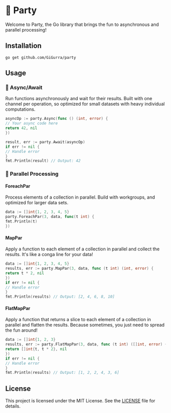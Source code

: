 # 🎉 Party

Welcome to Party, the Go library that brings the fun to asynchronous and parallel processing!

## Installation

```
go get github.com/GiGurra/party
```

## Usage

### 🎈 Async/Await

Run functions asynchronously and wait for their results. Built with one channel per operation, so optimized for small
datasets with heavy individual computations.

```go
asyncOp := party.Async(func () (int, error) {
// Your async code here
return 42, nil
})

result, err := party.Await(asyncOp)
if err != nil {
// Handle error
}
fmt.Println(result) // Output: 42
```

### 🎉 Parallel Processing

#### ForeachPar

Process elements of a collection in parallel. Build with workgroups, and optimized for larger data sets.

```go
data := []int{1, 2, 3, 4, 5}
party.ForeachPar(3, data, func(t int) {
fmt.Println(t)
})
```

#### MapPar

Apply a function to each element of a collection in parallel and collect the results. It's like a conga line for your
data!

```go
data := []int{1, 2, 3, 4, 5}
results, err := party.MapPar(3, data, func (t int) (int, error) {
return t * 2, nil
})
if err != nil {
// Handle error
}
fmt.Println(results) // Output: [2, 4, 6, 8, 10]
```

#### FlatMapPar

Apply a function that returns a slice to each element of a collection in parallel and flatten the results. Because
sometimes, you just need to spread the fun around!

```go
data := []int{1, 2, 3}
results, err := party.FlatMapPar(3, data, func (t int) ([]int, error) {
return []int{t, t * 2}, nil
})
if err != nil {
// Handle error
}
fmt.Println(results) // Output: [1, 2, 2, 4, 3, 6]
```

## License

This project is licensed under the MIT License. See the [LICENSE](LICENSE) file for details.
